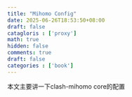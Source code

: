 ```yaml
---
title: "Mihomo Config"
date: 2025-06-26T18:53:50+08:00
draft: false
catagloris : ['proxy']
math: true
hidden: false
comments: true
draft: false
categories : ['book']
---
```


本文主要讲一下clash-mihomo core的配置
